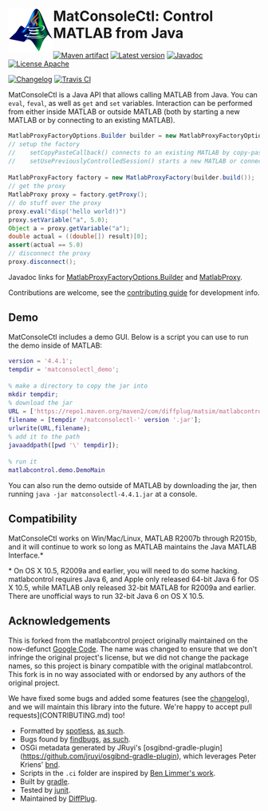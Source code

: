 # <img align="left" src="matconsolectl.png"> MatConsoleCtl: Control MATLAB from Java

<!---freshmark shields
output = [
	link(shield('Maven artifact', 'mavenCentral', '{{group}}:{{name}}', 'blue'), 'https://bintray.com/{{org}}/opensource/{{name}}/view'),
	link(shield('Latest version', 'latest', '{{stable}}', 'blue'), 'https://github.com/{{org}}/{{name}}/releases/latest'),
	link(shield('Javadoc', 'javadoc', 'OK', 'blue'), 'https://{{org}}.github.io/{{name}}/javadoc/{{stable}}/'),
	link(shield('License Apache', 'license', 'BSD', 'blue'), 'https://tldrlegal.com/license/bsd-3-clause-license-(revised)'),
	'',
	link(shield('Changelog', 'changelog', '{{version}}', 'brightgreen'), 'CHANGES.md'),
	link(image('Travis CI', 'https://travis-ci.org/{{org}}/{{name}}.svg?branch=master'), 'https://travis-ci.org/{{org}}/{{name}}')
	].join('\n');
-->
[![Maven artifact](https://img.shields.io/badge/mavenCentral-com.diffplug.matsim%3Amatconsolectl-blue.svg)](https://bintray.com/diffplug/opensource/matconsolectl/view)
[![Latest version](https://img.shields.io/badge/latest-4.4.1-blue.svg)](https://github.com/diffplug/matconsolectl/releases/latest)
[![Javadoc](https://img.shields.io/badge/javadoc-OK-blue.svg)](https://diffplug.github.io/matconsolectl/javadoc/4.4.1/)
[![License Apache](https://img.shields.io/badge/license-BSD-blue.svg)](https://tldrlegal.com/license/bsd-3-clause-license-(revised))

[![Changelog](https://img.shields.io/badge/changelog-4.5.0--SNAPSHOT-brightgreen.svg)](CHANGES.md)
[![Travis CI](https://travis-ci.org/diffplug/matconsolectl.svg?branch=master)](https://travis-ci.org/diffplug/matconsolectl)
<!---freshmark /shields -->

MatConsoleCtl is a Java API that allows calling MATLAB from Java. You can `eval`, `feval`, as well as `get` and `set` variables. Interaction can be performed from either inside MATLAB or outside MATLAB (both by starting a new MATLAB or by connecting to an existing MATLAB).

<!---freshmark javadoc
output = prefixDelimiterReplace(input, 'https://{{org}}.github.io/{{name}}/javadoc/', '/', stable);
output = prefixDelimiterReplace(output, "version = '", "';", stable);
output = prefixDelimiterReplace(output, 'java -jar matconsolectl-', '.jar', stable);
-->

```java
MatlabProxyFactoryOptions.Builder builder = new MatlabProxyFactoryOptions.Builder();
// setup the factory
//    setCopyPasteCallback() connects to an existing MATLAB by copy-pasting a few lines into the command window
//    setUsePreviouslyControlledSession() starts a new MATLAB or connects to a previously started MATLAB without any user intervention

MatlabProxyFactory factory = new MatlabProxyFactory(builder.build());
// get the proxy
MatlabProxy proxy = factory.getProxy();
// do stuff over the proxy
proxy.eval("disp('hello world!)")
proxy.setVariable("a", 5.0);
Object a = proxy.getVariable("a");
double actual = ((double[]) result)[0];
assert(actual == 5.0)
// disconnect the proxy
proxy.disconnect();
```

Javadoc links for [MatlabProxyFactoryOptions.Builder](http://diffplug.github.io/matconsolectl/javadoc/snapshot/matlabcontrol/MatlabProxyFactoryOptions.Builder.html) and [MatlabProxy](http://diffplug.github.io/matconsolectl/javadoc/snapshot/matlabcontrol/MatlabProxy.html).

Contributions are welcome, see the [contributing guide](CONTRIBUTING.md) for development info.

## Demo

MatConsoleCtl includes a demo GUI.  Below is a script you can use to run the demo inside of MATLAB:

```matlab
version = '4.4.1';
tempdir = 'matconsolectl_demo';

% make a directory to copy the jar into
mkdir tempdir;
% download the jar
URL = ['https://repo1.maven.org/maven2/com/diffplug/matsim/matlabcontrol/' version '/matlabcontrol-' version '.jar'];
filename = [tempdir '/matconsolectl-' version '.jar'];
urlwrite(URL,filename);
% add it to the path
javaaddpath([pwd '\' tempdir]);

% run it
matlabcontrol.demo.DemoMain
```

You can also run the demo outside of MATLAB by downloading the jar, then running `java -jar matconsolectl-4.4.1.jar` at a console.

## Compatibility

MatConsoleCtl works on Win/Mac/Linux, MATLAB R2007b through R2015b, and it will continue to work so long as MATLAB maintains the Java MATLAB Interface.\*

\* On OS X 10.5, R2009a and earlier, you will need to do some hacking.  matlabcontrol requires Java 6, and Apple only released 64-bit Java 6 for OS X 10.5, while MATLAB only released 32-bit MATLAB for R2009a and earlier.  There are unofficial ways to run 32-bit Java 6 on OS X 10.5.

<!---freshmark /javadoc -->

## Acknowledgements

This is forked from the matlabcontrol project originally maintained on the now-defunct [Google Code](https://code.google.com/p/matlabcontrol/).  The name was changed to ensure that we don't infringe the original project's license, but we did not change the package names, so this project is binary compatible with the original matlabcontrol.  This fork is in no way associated with or endorsed by any authors of the original project.

We have fixed some bugs and added some features (see the [changelog](CHANGES.md)), and we will maintain this library into the future.  We're happy to accept pull requests](CONTRIBUTING.md) too!

* Formatted by [spotless](https://github.com/diffplug/spotless), [as such](https://github.com/diffplug/durian-rx/blob/v1.0/build.gradle?ts=4#L70-L90).
* Bugs found by [findbugs](http://findbugs.sourceforge.net/), [as such](https://github.com/diffplug/durian-rx/blob/v1.0/build.gradle?ts=4#L92-L116).
* OSGi metadata generated by JRuyi's [osgibnd-gradle-plugin] (https://github.com/jruyi/osgibnd-gradle-plugin), which leverages Peter Kriens' [bnd](http://www.aqute.biz/Bnd/Bnd).
* Scripts in the `.ci` folder are inspired by [Ben Limmer's work](http://benlimmer.com/2013/12/26/automatically-publish-javadoc-to-gh-pages-with-travis-ci/).
* Built by [gradle](http://gradle.org/).
* Tested by [junit](http://junit.org/).
* Maintained by [DiffPlug](http://www.diffplug.com/).
